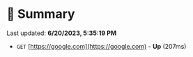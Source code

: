 # 📖 Summary
Last updated: **6/20/2023, 5:35:19 PM**

- `GET` [https://google.com](https://google.com) - **Up** (207ms)
